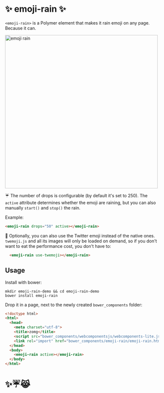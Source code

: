 # :sparkles: emoji-rain :sparkles:

`<emoji-rain>` is a Polymer element that makes it rain emoji on any page. Because it can.

<img width="500" alt="emoji rain" src="https://cloud.githubusercontent.com/assets/1369170/9401459/86c67a76-4784-11e5-8716-3300c96a7e20.gif">

☔️ The number of drops is configurable (by default it's set to 250). The `active`
attribute determines whether the emoji are raining, but you can also manually
`start()` and `stop()` the rain.

Example:
<!---
```
<custom-element-demo>
  <template>
    <script src="../webcomponentsjs/webcomponents-lite.js"></script>
    <link rel="import" href="emoji-rain.html">
    <div style="height: 200px">
      <next-code-block></next-code-block>
    </div
  </template>
</custom-element-demo>
```
-->
```html
<emoji-rain drops="50" active></emoji-rain>
```

💸️ Optionally, you can also use the Twitter emoji instead of the native ones.
`twemoji.js` and all its images will only be loaded on demand, so if you don't
want to eat the performance cost, you don't have to:
```html
  <emoji-rain use-twemoji></emoji-rain>
```

## Usage
Install with bower:
```
mkdir emoji-rain-demo && cd emoji-rain-demo
bower install emoji-rain
```
Drop it in a page, next to the newly created `bower_components` folder:
```html
<!doctype html>
<html>
  <head>
    <meta charset="utf-8">
    <title>zomg</title>
    <script src="bower_components/webcomponentsjs/webcomponents-lite.js"></script>
    <link rel="import" href="bower_components/emoji-rain/emoji-rain.html">
  </head>
  <body>
    <emoji-rain active></emoji-rain>
  </body>
</html>
```

# :sparkles::umbrella::joy_cat:
